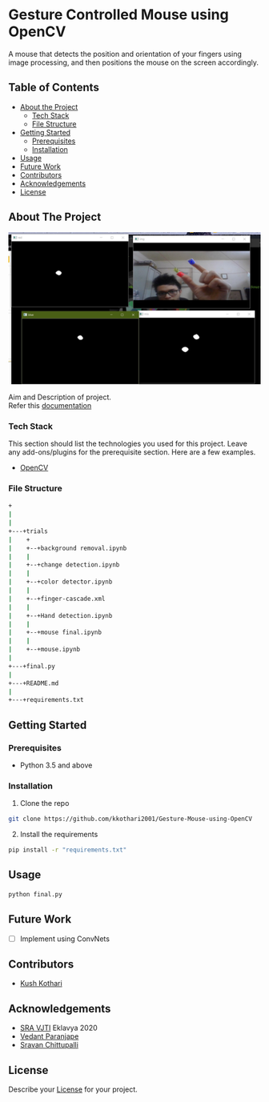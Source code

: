 # Gesture Controlled Mouse using OpenCV

A mouse that detects the position and orientation of your fingers using image processing, and then positions the mouse on the screen accordingly.

<!-- TABLE OF CONTENTS -->

## Table of Contents

- [About the Project](#about-the-project)
  - [Tech Stack](#tech-stack)
  - [File Structure](#file-structure)
- [Getting Started](#getting-started)
  - [Prerequisites](#prerequisites)
  - [Installation](#installation)
- [Usage](#usage)
- [Future Work](#future-work)
- [Contributors](#contributors)
- [Acknowledgements](#acknowledgements)
- [License](#license)

<!-- ABOUT THE PROJECT -->

## About The Project

![Product Name Screen Shot](screenshot.jpg)

Aim and Description of project.  
Refer this [documentation](https://drive.google.com/file/d/1jPo3_0TGM8b9NZWqUmkB7iy4CfzowOmz/view?usp=sharing)

### Tech Stack

This section should list the technologies you used for this project. Leave any add-ons/plugins for the prerequisite section. Here are a few examples.

- [OpenCV](https://opencv.org/)

### File Structure

```bash
+
|
|
+---+trials
|    +
|    +--+background removal.ipynb
|    |
|    +--+change detection.ipynb
|    |
|    +--+color detector.ipynb
|    |
|    +--+finger-cascade.xml
|    |
|    +--+Hand detection.ipynb
|    |
|    +--+mouse final.ipynb
|    |
|    +--+mouse.ipynb
|
+---+final.py
|
+---+README.md
|
+---+requirements.txt
```

<!-- GETTING STARTED -->

## Getting Started

### Prerequisites

- Python 3.5 and above

### Installation

1. Clone the repo

```sh
git clone https://github.com/kkothari2001/Gesture-Mouse-using-OpenCV
```

2. Install the requirements

```sh
pip install -r "requirements.txt"
```

<!-- USAGE EXAMPLES -->

## Usage

```sh
python final.py
```

<!-- FUTURE WORK -->

## Future Work

- [ ] Implement using ConvNets

<!-- TROUBLESHOOTING -->

<!-- CONTRIBUTORS -->

## Contributors

- [Kush Kothari](https://github.com/kkothari2001)

<!-- ACKNOWLEDGEMENTS AND REFERENCES -->

## Acknowledgements

- [SRA VJTI](http://sra.vjti.info/) Eklavya 2020
- [Vedant Paranjape](https://github.com/VedantParanjape)
- [Sravan Chittupalli](https://github.com/SravanChittupalli)

<!-- LICENSE -->

## License

Describe your [License](LICENSE) for your project.
